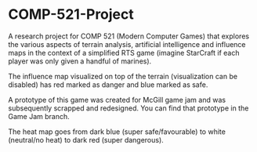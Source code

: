 # COMP-521-Project

A research project for COMP 521 (Modern Computer Games) that explores the various aspects of terrain analysis, artificial intelligence and influence maps in the context of a simplified RTS game (imagine StarCraft if each player was only given a handful of marines).

The influence map visualized on top of the terrain (visualization can be disabled) has red marked as danger and blue marked as safe.

A prototype of this game was created for McGill game jam and was subsequently scrapped and redesigned. You can find that prototype in the Game Jam branch.

The heat map goes from dark blue (super safe/favourable) to white (neutral/no heat) to dark red (super dangerous).

